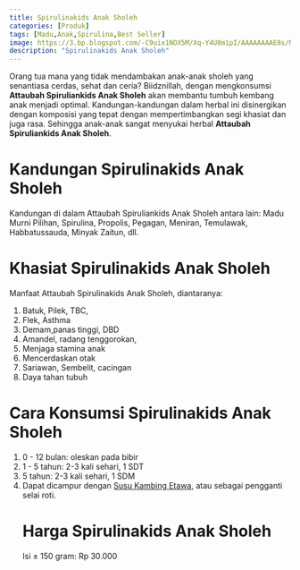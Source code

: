 ```yaml
---
title: Spirulinakids Anak Sholeh
categories: [Produk]
tags: [Madu,Anak,Spirulina,Best Seller]
image: https://3.bp.blogspot.com/-C9uix1NOX5M/Xq-Y4U8m1pI/AAAAAAAAE8s/NfnvG9DL4sIUbRIfspWVVzSjmZKTv68zACPcBGAsYHg/s1600/202004-produk-spirulinakids-thumb-opt.png
description: "Spirulinakids Anak Sholeh"
---
```


<div>Orang tua mana yang tidak mendambakan anak-anak sholeh yang senantiasa cerdas, sehat dan ceria? Biidznillah, dengan mengkonsumsi <b>Attaubah Spiruliankids Anak Sholeh</b> akan membantu tumbuh kembang anak menjadi optimal. Kandungan-kandungan dalam herbal ini disinergikan dengan komposisi yang tepat dengan mempertimbangkan segi khasiat dan juga rasa. Sehingga anak-anak sangat menyukai herbal <b>Attaubah Spiruliankids Anak Sholeh</b>.

<h1>Kandungan Spirulinakids Anak Sholeh</h1>

<div>Kandungan di dalam Attaubah Spiruliankids Anak Sholeh antara lain: Madu Murni Pilihan, Spirulina, Propolis, Pegagan, Meniran, Temulawak, Habbatussauda, Minyak Zaitun, dll.</div>

<h1>Khasiat Spirulinakids Anak Sholeh</h1>

<div>Manfaat Attaubah Spirulinakids Anak Sholeh, diantaranya:</div>

<ol><li>Batuk, Pilek, TBC,</li>
<li>Flek, Asthma</li>
<li>Demam,panas tinggi, DBD</li>
<li>Amandel, radang tenggorokan,</li>
<li>Menjaga stamina anak</li>
<li>Mencerdaskan otak</li>
<li>Sariawan, Sembelit, cacingan</li>
<li>Daya tahan tubuh</li></ol>

<h1>Cara Konsumsi Spirulinakids Anak Sholeh</h1>

<ol>
<li>0 - 12 bulan: oleskan pada bibir</li>
<li>1 - 5 tahun: 2-3 kali sehari, 1 SDT</li>
<li>5 tahun: 2-3 kali sehari, 1 SDM</li>
<li>Dapat dicampur dengan <a href="/produk/susu-kambing-etawa" title="Susu Kambing Etawa Organik Attaubah">Susu Kambing Etawa</a>, atau sebagai pengganti selai roti.

<h1>Harga Spirulinakids Anak Sholeh</h1>

<div>Isi ± 150 gram: Rp 30.000</div>